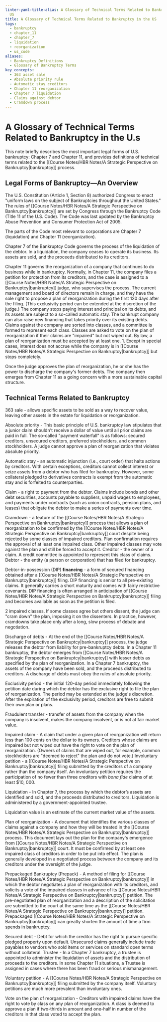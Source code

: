 ```yaml
---
linter-yaml-title-alias: A Glossary of Technical Terms Related to Bankruptcy in the
  US
title: A Glossary of Technical Terms Related to Bankruptcy in the US
tags:
  - bankruptcy
  - chapter_11
  - chapter_7
  - liquidation
  - reorganization
  - us_code
aliases:
  - Bankruptcy Definitions
  - Glossary of Bankruptcy Terms
key_concepts:
  - 363 asset sale
  - Absolute priority rule
  - Automatic stay creditors
  - Chapter 11 reorganization
  - Chapter 7 liquidation
  - Claims against debtor
  - Cramdown process
---
```


# A Glossary of Technical Terms Related to Bankruptcy in the U.s

This note briefly describes the most important legal forms of U.S. bankruptcy: Chapter 7 and Chapter 11,  and provides definitions of technical terms related to the [[Course Notes/HBR Notes/A Strategic Perspective on Bankruptcy|bankruptcy]] process.

## Legal Forms of Bankruptcy—An Overview

The U.S. Constitution (Article 1,  Section 8) authorized Congress to enact "uniform laws on the subject of Bankruptcies throughout the United States." The rules of [[Course Notes/HBR Notes/A Strategic Perspective on Bankruptcy|bankruptcy]] are set by Congress through the Bankruptcy Code (Title 11 of the U.S. Code). The Code was last updated by the Bankruptcy Abuse Prevention and Consumer Protection Act of 2005.

The parts of the Code most relevant to corporations are Chapter 7 (liquidation) and Chapter 11
(reorganization).

Chapter 7 of the Bankruptcy Code governs the process of the liquidation of the debtor. In a liquidation,  the company ceases to operate its business. Its assets are sold,  and the proceeds distributed to its creditors.

Chapter 11 governs the reorganization of a company that continues to do business while in bankruptcy. Normally,  in Chapter 11,  the company files a petition for protection from its creditors,  and the case is assigned to a [[Course Notes/HBR Notes/A Strategic Perspective on Bankruptcy|bankruptcy]] judge,  who supervises the process. The current management and board of directors remain in charge,  and they have the sole right to propose a plan of reorganization during the first 120 days after the filing. (This exclusivity period can be extended at the discretion of the judge.)
The company stops paying interest and principal on its debts,  and its assets are subject to a so-called automatic stay. The bankrupt company can also raise new financing that takes priority over its existing debts. Claims against the company are sorted into classes,  and a committee is formed to represent each class. Classes are asked to vote on the plan of reorganization if their claims are "impaired" but not wiped out. By law,  a plan of reorganization must be accepted by at least one. 1. Except in special cases,  interest does not accrue while the company is in [[Course Notes/HBR Notes/A Strategic Perspective on Bankruptcy|bankruptcy]] but stops completely.

Once the judge approves the plan of reorganization,  he or she has the power to discharge the company's former debts. The company then emerges from Chapter 11 as a going concern with a more sustainable capital structure.

## Technical Terms Related to Bankruptcy

363 sale - allows specific assets to be sold as a way to recover value,  leaving other assets in the estate for liquidation or reorganization.

Absolute priority - This basic principle of U.S. bankruptcy law stipulates that a junior claim shouldn't receive a dollar of value until all prior claims are paid in full. The so-called "payment waterfall" is as follows: secured creditors,  unsecured creditors,  preferred stockholders,  and common stockholders. A judge cannot approve a plan of reorganization that violates absolute priority.

Automatic stay - an automatic injunction (i.e.,  court order) that halts actions by creditors. With certain exceptions,  creditors cannot collect interest or seize assets from a debtor who has filed for bankruptcy. However,  some collateral pledged to derivatives contracts is exempt from the automatic stay and is forfeited to counterparties.

Claim - a right to payment from the debtor. Claims include bonds and other debt securities,  accounts payable to suppliers,  unpaid wages to employees,  and payments under contracts (such as union contracts,  pension plans,  and leases) that obligate the debtor to make a series of payments over time.

Cramdown - a feature of the [[Course Notes/HBR Notes/A Strategic Perspective on Bankruptcy|bankruptcy]] process that allows a plan of reorganization to be confirmed by the [[Course Notes/HBR Notes/A Strategic Perspective on Bankruptcy|bankruptcy]] court despite being rejected by some classes of impaired creditors. Plan confirmation requires the approval of at least one impaired class. Other impaired classes may vote against the plan and still be forced to accept it. Creditor - the owner of a claim. A credit committee is appointed to represent this class of claims. Debtor - the entity (a person or corporation) that has filed for bankruptcy.

Debtor-in-possession (DIP) **financing** - a form of secured financing obtained after a [[Course Notes/HBR Notes/A Strategic Perspective on Bankruptcy|bankruptcy]] filing. DIP financing is senior to all pre-existing claims. It generally carries a short maturity and comes with fairly restrictive covenants. DIP financing is often arranged in anticipation of [[Course Notes/HBR Notes/A Strategic Perspective on Bankruptcy|bankruptcy]] filing and becomes available as soon as the petition is filed.

2 impaired classes. If some classes agree but others dissent,  the judge can "cram down" the plan,  imposing it on the dissenters. In practice,  however,  cramdowns take place only after a long,  slow process of debate and negotiation.

Discharge of debts - At the end of the [[Course Notes/HBR Notes/A Strategic Perspective on Bankruptcy|bankruptcy]] process,  the judge releases the debtor from liability for pre-bankruptcy debts. In a Chapter 11 bankruptcy,  the debtor emerges from [[Course Notes/HBR Notes/A Strategic Perspective on Bankruptcy|bankruptcy]] with lesser debts as specified by the plan of reorganization. In a Chapter 7 bankruptcy,  the assets of the company have been sold,  and the proceeds distributed to creditors. A discharge of debts must obey the rules of absolute priority.

Exclusivity period - the initial 120-day period immediately following the petition date during which the debtor has the exclusive right to file the plan of reorganization. The period may be extended at the judge's discretion. After the expiration of the exclusivity period,  creditors are free to submit their own plan or plans.

Fraudulent transfer - transfer of assets from the company when the company is insolvent,  makes the company insolvent,  or is not at fair market value.

Impaired claim - A claim that under a given plan of reorganization will return less than 100 cents on the dollar to its owners. Creditors whose claims are impaired but not wiped out have the right to vote on the plan of reorganization. (Owners of claims that are wiped out,  for example,  common stockholders are "deemed to reject" the plan and do not vote.)
Involuntary petition - a [[Course Notes/HBR Notes/A Strategic Perspective on Bankruptcy|bankruptcy]] filing submitted by the creditors of a company rather than the company itself. An involuntary petition requires the participation of no fewer than three creditors with *bona fide* claims of at least $10,  000.

Liquidation - In Chapter 7,  the process by which the debtor’s assets are identified and sold,  and the proceeds distributed to creditors. Liquidation is administered by a government-appointed trustee.

Liquidation value is an estimate of the current market value of the assets.

Plan of reorganization - A document that identifies the various classes of claims against a company and how they will be treated in the [[Course Notes/HBR Notes/A Strategic Perspective on Bankruptcy|bankruptcy]] process. This document lays out the plan for the company's emergence from [[Course Notes/HBR Notes/A Strategic Perspective on Bankruptcy|bankruptcy]] court. It must be confirmed by at least one impaired class of creditors in order to be put into effect. The plan is generally developed in a negotiated process between the company and its creditors under the oversight of the judge.

Prepackaged Bankruptcy (Prepack) - A method of filing for [[Course Notes/HBR Notes/A Strategic Perspective on Bankruptcy|bankruptcy]] in which the debtor negotiates a plan of reorganization with its creditors,  and solicits a vote of the impaired classes in advance of its [[Course Notes/HBR Notes/A Strategic Perspective on Bankruptcy|bankruptcy]] petition. The pre-negotiated plan of reorganization and a description of the solicitation are submitted to the court at the same time as the [[Course Notes/HBR Notes/A Strategic Perspective on Bankruptcy|bankruptcy]] petition. Prepackaged [[Course Notes/HBR Notes/A Strategic Perspective on Bankruptcy|bankruptcy]] can greatly shorten the amount of time a firm spends in bankruptcy.

Secured debt - Debt for which the creditor has the right to pursue specific pledged property upon default. Unsecured claims generally include trade payables to vendors who sold items or services on standard open terms without collateral. Trustee - In a Chapter 7 bankruptcy,  a trustee is appointed to administer the liquidation of assets and the distribution of proceeds to the creditors. In some Chapter 11 situations,  a Trustee is assigned in cases where there has been fraud or serious mismanagement.

Voluntary petition - A [[Course Notes/HBR Notes/A Strategic Perspective on Bankruptcy|bankruptcy]] filing submitted by the company itself. Voluntary petitions are much more prevalent than involuntary ones.

Vote on the plan of reorganization - Creditors with impaired claims have the right to vote by class on any plan of reorganization. A class is deemed to approve a plan if two-thirds in amount and one-half in number of the creditors in that class voted to accept the plan.